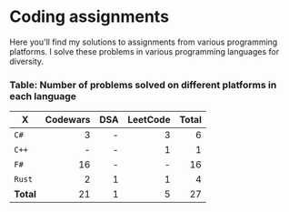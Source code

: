 # Coding assignments

Here you'll find my solutions to assignments from various programming platforms.
I solve these problems in various programming languages for diversity.

### Table: Number of problems solved on different platforms in each language

| X | Codewars | DSA | LeetCode | Total |
| - |  -: | -: | -: | -: |
| `C#` | 3 | - | 3 | 6
| `C++` | - | - | 1 | 1
| `F#` | 16 | - | - | 16
| `Rust` | 2 | 1 | 1 | 4
| **Total** | 21 | 1 | 5 | 27 |